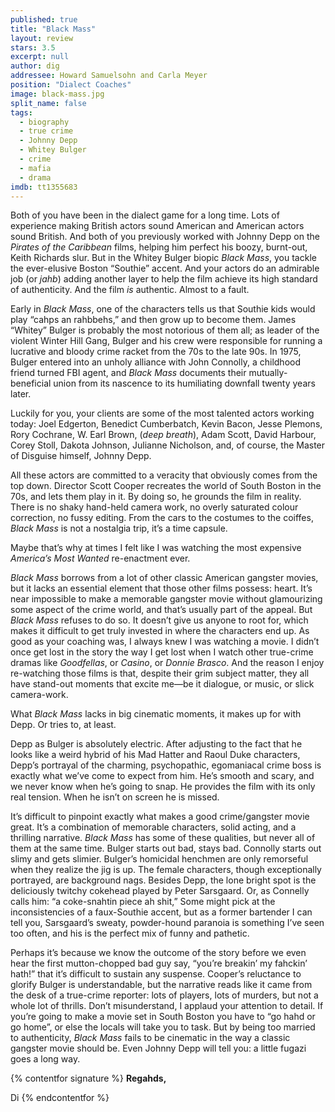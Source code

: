 ```yaml
---
published: true
title: "Black Mass"
layout: review
stars: 3.5
excerpt: null
author: dig
addressee: Howard Samuelsohn and Carla Meyer
position: "Dialect Coaches"
image: black-mass.jpg
split_name: false
tags: 
  - biography
  - true crime
  - Johnny Depp
  - Whitey Bulger
  - crime
  - mafia
  - drama
imdb: tt1355683
---
```


Both of you have been in the dialect game for a long time. Lots of experience making British actors sound American and American actors sound British. And both of you previously worked with Johnny Depp on the _Pirates of the Caribbean_ films, helping him perfect his boozy, burnt-out, Keith Richards slur. But in the Whitey Bulger biopic _Black Mass_, you tackle the ever-elusive Boston “Southie” accent. And your actors do an admirable job (or _jahb_) adding another layer to help the film achieve its high standard of authenticity. And the film _is_ authentic. Almost to a fault.


Early in _Black Mass_, one of the characters tells us that Southie kids would play “cahps an rahbbehs,” and then grow up to become them. James “Whitey” Bulger is probably the most notorious of them all; as leader of the violent Winter Hill Gang, Bulger and his crew were responsible for running a lucrative and bloody crime racket from the 70s to the late 90s. In 1975, Bulger entered into an unholy alliance with John Connolly, a childhood friend turned FBI agent, and _Black Mass_ documents their mutually-beneficial union from its nascence to its humiliating downfall twenty years later.


Luckily for you, your clients are some of the most talented actors working today: Joel Edgerton, Benedict Cumberbatch, Kevin Bacon, Jesse Plemons, Rory Cochrane, W. Earl Brown, (_deep breath_), Adam Scott, David Harbour, Corey Stoll, Dakota Johnson, Julianne Nicholson, and, of course, the Master of Disguise himself, Johnny Depp. 

All these actors are committed to a veracity that obviously comes from the top down. Director Scott Cooper recreates the world of South Boston in the 70s, and lets them play in it. By doing so, he grounds the film in reality. There is no shaky hand-held camera work, no overly saturated colour correction, no fussy editing. From the cars to the costumes to the coiffes, _Black Mass_ is not a nostalgia trip, it’s a time capsule. 

Maybe that’s why at times I felt like I was watching the most expensive _America’s Most Wanted_ re-enactment ever.


_Black Mass_ borrows from a lot of other classic American gangster movies, but it lacks an essential element that those other films possess: heart. It’s near impossible to make a memorable gangster movie without glamourizing some aspect of the crime world, and that’s usually part of the appeal. But _Black Mass_ refuses to do so. It doesn’t give us anyone to root for, which makes it difficult to get truly invested in where the characters end up. As good as your coaching was, I always knew I was watching a movie. I didn’t once get lost in the story the way I get lost when I watch other true-crime dramas like _Goodfellas_, or _Casino_, or _Donnie Brasco_. And the reason I enjoy re-watching those films is that, despite their grim subject matter, they all have stand-out moments that excite me—be it dialogue, or music, or slick camera-work. 

What _Black Mass_ lacks in big cinematic moments, it makes up for with Depp. Or tries to, at least.

Depp as Bulger is absolutely electric. After adjusting to the fact that he looks like a weird hybrid of his Mad Hatter and Raoul Duke characters, Depp’s portrayal of the charming, psychopathic, egomaniacal crime boss is exactly what we’ve come to expect from him. He’s smooth and scary, and we never know when he’s going to snap. He provides the film with its only real tension. When he isn’t on screen he is missed. 

It’s difficult to pinpoint exactly what makes a good crime/gangster movie great. It’s a combination of memorable characters, solid acting, and a thrilling narrative. _Black Mass_ has some of these qualities, but never all of them at the same time. Bulger starts out bad, stays bad. Connolly starts out slimy and gets slimier. Bulger’s homicidal henchmen are only remorseful when they realize the jig is up. The female characters, though exceptionally portrayed, are background nags. Besides Depp, the lone bright spot is the deliciously twitchy cokehead played by Peter Sarsgaard. Or, as Connelly calls him: “a coke-snahtin piece ah shit,” Some might pick at the inconsistencies of a faux-Southie accent, but as a former bartender I can tell you, Sarsgaard’s sweaty, powder-hound paranoia is something I’ve seen too often, and his is the perfect mix of funny and pathetic. 

Perhaps it’s because we know the outcome of the story before we even hear the first mutton-chopped bad guy say, “you’re breakin’ my fahckin’ hath!” that it’s difficult to sustain any suspense. Cooper’s reluctance to glorify Bulger is understandable, but the narrative reads like it came from the desk of a true-crime reporter: lots of players, lots of murders, but not a whole lot of thrills. Don’t misunderstand, I applaud your attention to detail. If you’re going to make a movie set in South Boston you have to “go hahd or go home”, or else the locals will take you to task. But by being too married to authenticity, _Black Mass_ fails to be cinematic in the way a classic gangster movie should be. Even Johnny Depp will tell you: a little fugazi goes a long way.

{% contentfor signature %}
**Regahds,**

Di
{% endcontentfor %}
